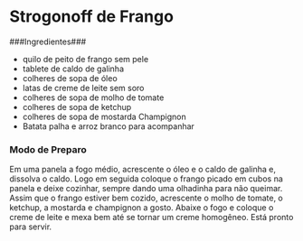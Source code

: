 
<html>



# Strogonoff de Frango

###Ingredientes###

 - quilo de peito de frango sem pele
 - tablete de caldo de galinha
 - colheres de sopa de óleo
 - latas de creme de leite sem soro
 - colheres de sopa de molho de tomate
 - colheres de sopa de ketchup
 - colheres de sopa de mostarda Champignon
 - Batata palha e arroz branco para acompanhar



### Modo de Preparo

Em uma panela a fogo médio, acrescente o óleo e o caldo de galinha e, dissolva o caldo.
Logo em seguida coloque o frango picado em cubos na panela e deixe cozinhar, sempre dando uma olhadinha para não queimar.
Assim que o frango estiver bem cozido, acrescente o molho de tomate, o ketchup, a mostarda e champignon a gosto.
Abaixe o fogo e coloque o creme de leite e mexa bem até se tornar um creme homogêneo.
Está pronto para servir.

</html>
